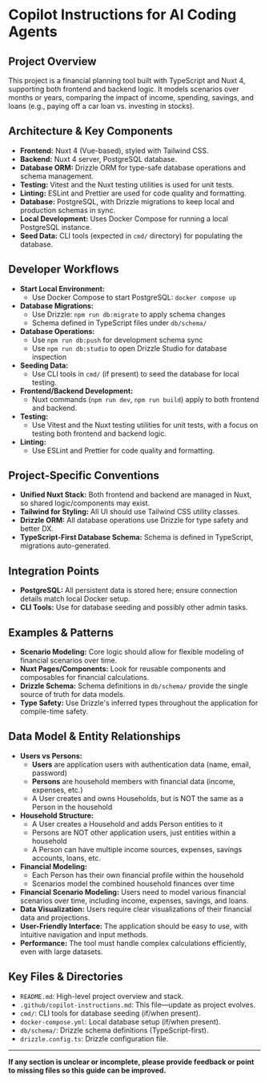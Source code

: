 # Copilot Instructions for AI Coding Agents

## Project Overview
This project is a financial planning tool built with TypeScript and Nuxt 4, supporting both frontend and backend logic. It models scenarios over months or years, comparing the impact of income, spending, savings, and loans (e.g., paying off a car loan vs. investing in stocks).

## Architecture & Key Components
- **Frontend:** Nuxt 4 (Vue-based), styled with Tailwind CSS.
- **Backend:** Nuxt 4 server, PostgreSQL database.
- **Database ORM:** Drizzle ORM for type-safe database operations and schema management.
- **Testing:** Vitest and the Nuxt testing utilities is used for unit tests.
- **Linting:** ESLint and Prettier are used for code quality and formatting.
- **Database:** PostgreSQL, with Drizzle migrations to keep local and production schemas in sync.
- **Local Development:** Uses Docker Compose for running a local PostgreSQL instance.
- **Seed Data:** CLI tools (expected in `cmd/` directory) for populating the database.

## Developer Workflows
- **Start Local Environment:**
  - Use Docker Compose to start PostgreSQL: `docker compose up`
- **Database Migrations:**
  - Use Drizzle: `npm run db:migrate` to apply schema changes
  - Schema defined in TypeScript files under `db/schema/`
- **Database Operations:**
  - Use `npm run db:push` for development schema sync
  - Use `npm run db:studio` to open Drizzle Studio for database inspection
- **Seeding Data:**
  - Use CLI tools in `cmd/` (if present) to seed the database for local testing.
- **Frontend/Backend Development:**
  - Nuxt commands (`npm run dev`, `npm run build`) apply to both frontend and backend.
- **Testing:**
  - Use Vitest and the Nuxt testing utilities for unit tests, with a focus on testing both frontend and backend logic.
- **Linting:**
  - Use ESLint and Prettier for code quality and formatting.

## Project-Specific Conventions
- **Unified Nuxt Stack:** Both frontend and backend are managed in Nuxt, so shared logic/components may exist.
- **Tailwind for Styling:** All UI should use Tailwind CSS utility classes.
- **Drizzle ORM:** All database operations use Drizzle for type safety and better DX.
- **TypeScript-First Database Schema:** Schema is defined in TypeScript, migrations auto-generated.

## Integration Points
- **PostgreSQL:** All persistent data is stored here; ensure connection details match local Docker setup.
- **CLI Tools:** Use for database seeding and possibly other admin tasks.

## Examples & Patterns
- **Scenario Modeling:** Core logic should allow for flexible modeling of financial scenarios over time.
- **Nuxt Pages/Components:** Look for reusable components and composables for financial calculations.
- **Drizzle Schema:** Schema definitions in `db/schema/` provide the single source of truth for data models.
- **Type Safety:** Use Drizzle's inferred types throughout the application for compile-time safety.

## Data Model & Entity Relationships
- **Users vs Persons:** 
  - **Users** are application users with authentication data (name, email, password)
  - **Persons** are household members with financial data (income, expenses, etc.)
  - A User creates and owns Households, but is NOT the same as a Person in the household
- **Household Structure:**
  - A User creates a Household and adds Person entities to it
  - Persons are NOT other application users, just entities within a household
  - A Person can have multiple income sources, expenses, savings accounts, loans, etc.
- **Financial Modeling:**
  - Each Person has their own financial profile within the household
  - Scenarios model the combined household finances over time
- **Financial Scenario Modeling:** Users need to model various financial scenarios over time, including income, expenses, savings, and loans.
- **Data Visualization:** Users require clear visualizations of their financial data and projections.
- **User-Friendly Interface:** The application should be easy to use, with intuitive navigation and input methods.
- **Performance:** The tool must handle complex calculations efficiently, even with large datasets.

## Key Files & Directories
- `README.md`: High-level project overview and stack.
- `.github/copilot-instructions.md`: This file—update as project evolves.
- `cmd/`: CLI tools for database seeding (if/when present).
- `docker-compose.yml`: Local database setup (if/when present).
- `db/schema/`: Drizzle schema definitions (TypeScript-first).
- `drizzle.config.ts`: Drizzle configuration file.

---
**If any section is unclear or incomplete, please provide feedback or point to missing files so this guide can be improved.**

